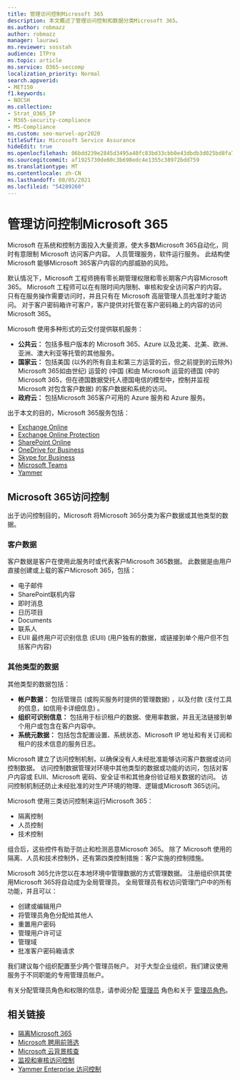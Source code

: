 ```yaml
---
title: 管理访问控制Microsoft 365
description: 本文概述了管理访问控制和数据分类Microsoft 365。
ms.author: robmazz
author: robmazz
manager: laurawi
ms.reviewer: sosstah
audience: ITPro
ms.topic: article
ms.service: O365-seccomp
localization_priority: Normal
search.appverid:
- MET150
f1.keywords:
- NOCSH
ms.collection:
- Strat_O365_IP
- M365-security-compliance
- MS-Compliance
ms.custom: seo-marvel-apr2020
titleSuffix: Microsoft Service Assurance
hideEdit: true
ms.openlocfilehash: 06bdd239e2845d3495a40fc83bd33cbb0e43dbdb3d025bd8fa77b5d5451a680c
ms.sourcegitcommit: af1925730de60c3b698edc4e1355c38972bdd759
ms.translationtype: MT
ms.contentlocale: zh-CN
ms.lasthandoff: 08/05/2021
ms.locfileid: "54289260"
---
```

# <a name="administrative-access-controls-in-microsoft-365"></a>管理访问控制Microsoft 365 

Microsoft 在系统和控制方面投入大量资源，使大多数Microsoft 365自动化，同时有意限制 Microsoft 访问客户内容。 人员管理服务，软件运行服务。 此结构使 Microsoft 能够Microsoft 365客户内容的内部威胁的风险。

默认情况下，Microsoft 工程师拥有零长期管理权限和零长期客户内容Microsoft 365。 Microsoft 工程师可以在有限时间内限制、审核和安全访问客户的内容。 只有在服务操作需要访问时，并且只有在 Microsoft 高层管理人员批准时才能访问。 对于客户密码箱许可客户，客户提供对托管在客户密码箱上的内容的访问Microsoft 365。

Microsoft 使用多种形式的云交付提供联机服务：

- **公共云：** 包括多租户版本的 Microsoft 365、Azure 以及北美、北美、欧洲、亚洲、澳大利亚等托管的其他服务。
- **国家云：** 包括美国 (以外的所有自主和第三方运营的云，但之前提到的云除外) Microsoft 365如由世纪) 运营的 (中国 (和由 Microsoft 运营的德国 (中的 Microsoft 365，但在德国数据受托人德国电信的模型中，控制并监视 Microsoft 对包含客户数据) 的客户数据和系统的访问。
- **政府云：** 包括Microsoft 365客户可用的 Azure 服务和 Azure 服务。

出于本文的目的，Microsoft 365服务包括：

- [Exchange Online](/Exchange/exchange-online)
- [Exchange Online Protection](/Office365/SecurityCompliance/eop/exchange-online-protection-overview)
- [SharePoint Online](/sharepoint/sharepoint-online)
- [OneDrive for Business](/OneDrive/onedrive)
- [Skype for Business](/SkypeForBusiness/skype-for-business-online)
- [Microsoft Teams](/MicrosoftTeams/Teams-overview)
- [Yammer](/yammer/yammer-landing-page)

## <a name="microsoft-365-access-controls"></a>Microsoft 365访问控制

出于访问控制目的，Microsoft 将Microsoft 365分类为客户数据或其他类型的数据。

### <a name="customer-data"></a>客户数据

客户数据是客户在使用此服务时或代表客户Microsoft 365数据。 此数据是由用户直接创建或上载的客户Microsoft 365，包括：

- 电子邮件
- SharePoint联机内容
- 即时消息
- 日历项目
- Documents
- 联系人
- EUII 最终用户可识别信息 (EUII)  (用户独有的数据，或链接到单个用户但不包括客户内容) 

### <a name="other-types-of-data"></a>其他类型的数据

其他类型的数据包括：

- **帐户数据：** 包括管理员 (或购买服务时提供的管理数据) ，以及付款 (支付工具的信息，如信用卡详细信息) 。
- **组织可识别信息：** 包括用于标识租户的数据、使用率数据，并且无法链接到单个用户或包含在客户内容中。
- **系统元数据：** 包括包含配置设置、系统状态、Microsoft IP 地址和有关订阅和租户的技术信息的服务日志。

Microsoft 建立了访问控制机制，以确保没有人未经批准能够访问客户数据或访问控制数据。 访问控制数据管理对环境中其他类型的数据或功能的访问，包括对客户内容或 EUII、Microsoft 密码、安全证书和其他身份验证相关数据的访问。 访问控制机制还防止未经批准的对生产环境的物理、逻辑或Microsoft 365访问。

Microsoft 使用三类访问控制来运行Microsoft 365：

- 隔离控制
- 人员控制
- 技术控制

组合后，这些控件有助于防止和检测恶意Microsoft 365。 除了 Microsoft 使用的隔离、人员和技术控制外，还有第四类控制措施：客户实施的控制措施。

Microsoft 365允许您以在本地环境中管理数据的方式管理数据。 注册组织供其使用Microsoft 365将自动成为全局管理员。 全局管理员有权访问管理门户中的所有功能，并且可以：

- 创建或编辑用户
- 将管理员角色分配给其他人
- 重置用户密码
- 管理用户许可证
- 管理域
- 批准客户密码箱请求

我们建议每个组织配置至少两个管理员帐户。 对于大型企业组织，我们建议使用服务于不同职能的专用管理员帐户。

有关分配管理员角色和权限的信息，请参阅分配 [管理员](/microsoft-365/admin/add-users/assign-admin-roles) 角色和关于 [管理员角色](/microsoft-365/admin/add-users/about-admin-roles)。

## <a name="related-links"></a>相关链接

- [隔离Microsoft 365](assurance-isolation-in-microsoft-365.md)
- [Microsoft 聘用前筛选](assurance-pre-employment-screening.md)
- [ Microsoft 云背景核查](assurance-cloud-background-check.md)
- [监视和审核访问控制](assurance-monitoring-and-auditing-access-controls.md)
- [Yammer Enterprise 访问控制](assurance-yammer-enterprise-access-controls.md)
